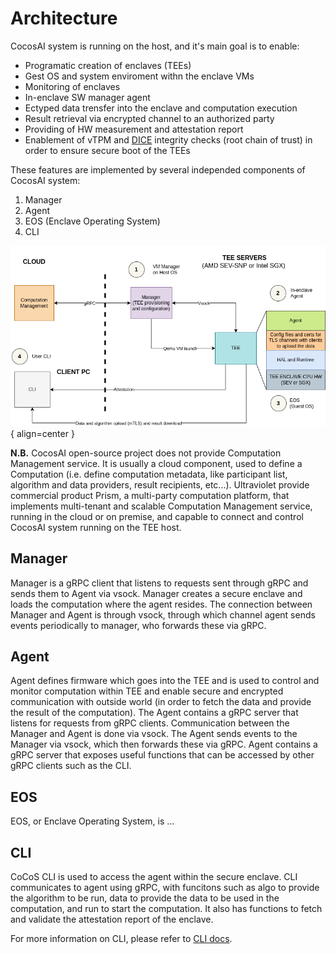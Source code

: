 # Architecture

CocosAI system is running on the host, and it's main goal is to enable:
- Programatic creation of enclaves (TEEs)
- Gest OS and system enviroment withn the enclave VMs
- Monitoring of enclaves
- In-enclave SW manager agent
- Ectyped data trensfer into the enclave and computation execution
- Result retrieval via encrypted channel to an authorized party
- Providing of HW measurement and attestation report
- Enablement of vTPM and [DICE](https://trustedcomputinggroup.org/accurately-attest-the-integrity-of-devices-with-dice/) integrity checks (root chain of trust) in order to ensure secure boot of the TEEs

These features are implemented by several independed components of CocosAI system:
1. Manager
2. Agent
3. EOS (Enclave Operating System)
4. CLI

![Cocos Arch](./img/arch.png){ align=center }

 **N.B.** CocosAI open-source project does not provide Computation Management service. It is usually a cloud component, used to define a Computation (i.e. define computation metadata, like participant list, algorithm and data providers, result recipients, etc...). Ultraviolet provide commercial product Prism, a multi-party computation platform, that implements multi-tenant and scalable Computation Management service, running in the cloud or on premise, and capable to connect and control CocosAI system running on the TEE host.

## Manager

Manager is a gRPC client that listens to requests sent through gRPC and sends them to Agent via vsock. Manager creates a secure enclave and loads the computation where the agent resides. The connection between Manager and Agent is through vsock, through which channel agent sends events periodically to manager, who forwards these via gRPC.

## Agent

Agent defines firmware which goes into the TEE and is used to control and monitor computation within TEE and enable secure and encrypted communication with outside world (in order to fetch the data and provide the result of the computation). The Agent contains a gRPC server that listens for requests from gRPC clients. Communication between the Manager and Agent is done via vsock. The Agent sends events to the Manager via vsock, which then forwards these via gRPC. Agent contains a gRPC server that exposes useful functions that can be accessed by other gRPC clients such as the CLI.

## EOS
EOS, or Enclave Operating System, is ...

## CLI

CoCoS CLI is used to access the agent within the secure enclave. CLI communicates to agent using gRPC, with funcitons such as algo to provide the algorithm to be run, data to provide the data to be used in the computation, and run to start the computation. It also has functions to fetch and validate the attestation report of the enclave.

For more information on CLI, please refer to [CLI docs](./cli.md).

